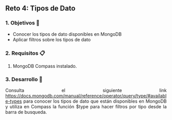 ## Reto 4: Tipos de Dato

<div style="text-align: justify;">

### 1. Objetivos :dart: 

- Conocer los tipos de dato disponibles en MongoDB
- Aplicar filtros sobre los tipos de dato

### 2. Requisitos :clipboard:

1. MongoDB Compass instalado.

### 3. Desarrollo :rocket:

Consulta el siguiente link https://docs.mongodb.com/manual/reference/operator/query/type/#available-types para conocer los tipos de dato que están disponibles en MongoDB y utiliza en Compass la función $type para hacer filtros por tipo desde la barra de busqueda.
